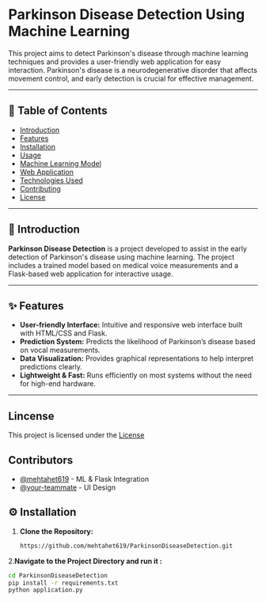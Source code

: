 # Parkinson Disease Detection Using Machine Learning

This project aims to detect Parkinson's disease through machine learning techniques and provides a user-friendly web application for easy interaction. Parkinson's disease is a neurodegenerative disorder that affects movement control, and early detection is crucial for effective management.

---

## 🧾 Table of Contents
- [Introduction](#introduction)
- [Features](#features)
- [Installation](#installation)
- [Usage](#usage)
- [Machine Learning Model](#machine-learning-model)
- [Web Application](#web-application)
- [Technologies Used](#technologies-used)
- [Contributing](#contributing)
- [License](#license)

---

## 📌 Introduction

**Parkinson Disease Detection** is a project developed to assist in the early detection of Parkinson's disease using machine learning. The project includes a trained model based on medical voice measurements and a Flask-based web application for interactive usage.

---

## ✨ Features

- **User-friendly Interface:** Intuitive and responsive web interface built with HTML/CSS and Flask.
- **Prediction System:** Predicts the likelihood of Parkinson’s disease based on vocal measurements.
- **Data Visualization:** Provides graphical representations to help interpret predictions clearly.
- **Lightweight & Fast:** Runs efficiently on most systems without the need for high-end hardware.

---
## Lincense
This project is licensed under the <a href="https://github.com/mehtahet619/ParkinsonDiseaseDetection/blob/main/LICENSE" target="_blank"> License </a>

## Contributors
- [@mehtahet619](https://github.com/mehtahet619) - ML & Flask Integration
- [@your-teammate](https://github.com/your-teammate) - UI Design

## ⚙️ Installation

1. **Clone the Repository:**
   ```bash
   https://github.com/mehtahet619/ParkinsonDiseaseDetection.git
2.**Navigate to the Project Directory and run it :**
   ```bash
   cd ParkinsonDiseaseDetection
   pip install -r requirements.txt
   python application.py
